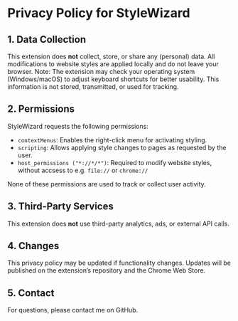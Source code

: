 # Privacy Policy for StyleWizard

## 1. Data Collection
This extension does **not** collect, store, or share any (personal) data. All modifications to website styles are applied locally and do not leave your browser. Note: The extension may check your operating system (Windows/macOS) to adjust keyboard shortcuts for better usability. This information is not stored, transmitted, or used for tracking.

## 2. Permissions
StyleWizard requests the following permissions:
- `contextMenus`: Enables the right-click menu for activating styling.
- `scripting`: Allows applying style changes to pages as requested by the user.
- `host_permissions ("*://*/*")`: Required to modify website styles, without accsess to e.g. `file://` or `chrome://`

None of these permissions are used to track or collect user activity.

## 3. Third-Party Services
This extension does **not** use third-party analytics, ads, or external API calls.

## 4. Changes
This privacy policy may be updated if functionality changes. Updates will be published on the extension’s repository and the Chrome Web Store.

## 5. Contact
For questions, please contact me on GitHub.